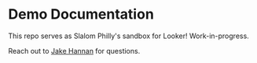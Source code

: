 # Demo Documentation

This repo serves as Slalom Philly's sandbox for Looker! Work-in-progress.

Reach out to [Jake Hannan](jake.hannan@slalom.com) for questions.

